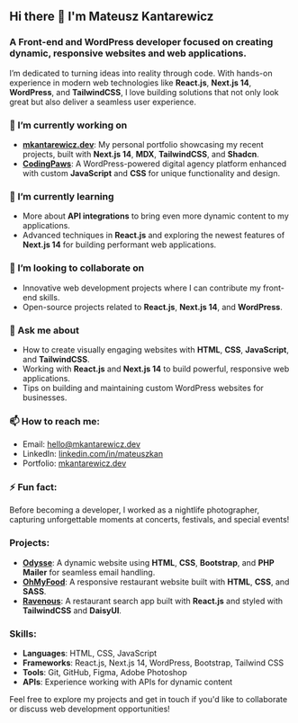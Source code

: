## Hi there 👋 I'm Mateusz Kantarewicz

### A Front-end and WordPress developer focused on creating dynamic, responsive websites and web applications. 

I’m dedicated to turning ideas into reality through code. With hands-on experience in modern web technologies like **React.js**, **Next.js 14**, **WordPress**, and **TailwindCSS**, I love building solutions that not only look great but also deliver a seamless user experience.

### 🔭 I’m currently working on
- **[mkantarewicz.dev](https://mkantarewicz.dev/)**: My personal portfolio showcasing my recent projects, built with **Next.js 14**, **MDX**, **TailwindCSS**, and **Shadcn**.
- **[CodingPaws](https://codingpaws.io/)**: A WordPress-powered digital agency platform enhanced with custom **JavaScript** and **CSS** for unique functionality and design.

### 🌱 I’m currently learning
- More about **API integrations** to bring even more dynamic content to my applications.
- Advanced techniques in **React.js** and exploring the newest features of **Next.js 14** for building performant web applications.

### 👯 I’m looking to collaborate on
- Innovative web development projects where I can contribute my front-end skills.
- Open-source projects related to **React.js**, **Next.js 14**, and **WordPress**.

### 💬 Ask me about
- How to create visually engaging websites with **HTML**, **CSS**, **JavaScript**, and **TailwindCSS**.
- Working with **React.js** and **Next.js 14** to build powerful, responsive web applications.
- Tips on building and maintaining custom WordPress websites for businesses.

### 📫 How to reach me:
- Email: hello@mkantarewicz.dev
- LinkedIn: [linkedin.com/in/mateuszkan](https://linkedin.com/in/mateuszkan)
- Portfolio: [mkantarewicz.dev](https://mkantarewicz.dev)

### ⚡ Fun fact:
Before becoming a developer, I worked as a nightlife photographer, capturing unforgettable moments at concerts, festivals, and special events!

### Projects:
- **[Odysse](https://mateuszkan.github.io/odysse/)**: A dynamic website using **HTML**, **CSS**, **Bootstrap**, and **PHP Mailer** for seamless email handling.
- **[OhMyFood](https://mateuszkan.github.io/ohmyfood/)**: A responsive restaurant website built with **HTML**, **CSS**, and **SASS**.
- **[Ravenous](https://mkantarewicz-ravenous.netlify.app/)**: A restaurant search app built with **React.js** and styled with **TailwindCSS** and **DaisyUI**.

### Skills:
- **Languages**: HTML, CSS, JavaScript
- **Frameworks**: React.js, Next.js 14, WordPress, Bootstrap, Tailwind CSS
- **Tools**: Git, GitHub, Figma, Adobe Photoshop
- **APIs**: Experience working with APIs for dynamic content

Feel free to explore my projects and get in touch if you'd like to collaborate or discuss web development opportunities!
